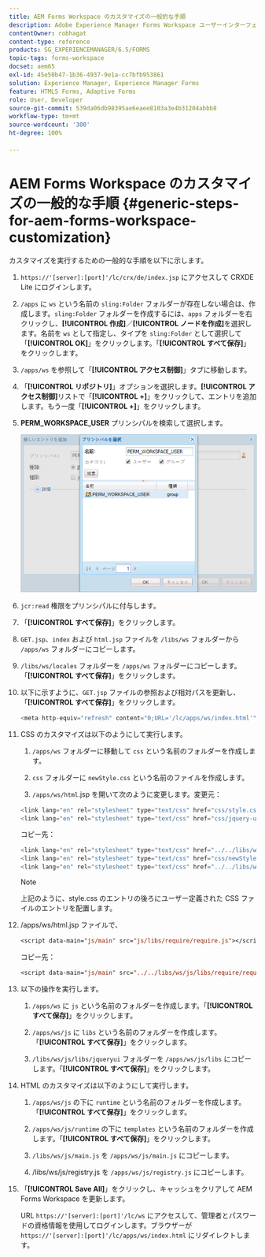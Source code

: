 ```yaml
---
title: AEM Forms Workspace のカスタマイズの一般的な手順
description: Adobe Experience Manager Forms Workspace ユーザーインターフェイスをカスタマイズする方法。
contentOwner: robhagat
content-type: reference
products: SG_EXPERIENCEMANAGER/6.5/FORMS
topic-tags: forms-workspace
docset: aem65
exl-id: 45e50b47-1b36-4937-9e1a-cc7bfb953861
solution: Experience Manager, Experience Manager Forms
feature: HTML5 Forms, Adaptive Forms
role: User, Developer
source-git-commit: 539da06db98395ae6eaee8103a3e4b31204abbb8
workflow-type: tm+mt
source-wordcount: '300'
ht-degree: 100%

---
```


# AEM Forms Workspace のカスタマイズの一般的な手順 {#generic-steps-for-aem-forms-workspace-customization}

カスタマイズを実行するための一般的な手順を以下に示します。

1. `https://'[server]:[port]'/lc/crx/de/index.jsp` にアクセスして CRXDE Lite にログインします。
1. `/apps` に `ws` という名前の `sling:Folder` フォルダーが存在しない場合は、作成します。`sling:Folder` フォルダーを作成するには、`apps` フォルダーを右クリックし、**[!UICONTROL 作成]**／**[!UICONTROL ノードを作成]**&#x200B;を選択します。名前を `ws` として指定し、タイプを `sling:Folder` として選択して「**[!UICONTROL OK]**」をクリックします。「**[!UICONTROL すべて保存]**」をクリックします。
1. `/apps/ws` を参照して「**[!UICONTROL アクセス制御]**」タブに移動します。
1. 「**[!UICONTROL リポジトリ]**」オプションを選択します。**[!UICONTROL アクセス制御]**&#x200B;リストで「**[!UICONTROL +]**」をクリックして、エントリを追加します。もう一度「**[!UICONTROL +]**」をクリックします。
1. **PERM_WORKSPACE_USER** プリンシパルを検索して選択します。

   ![HTML Workspace をカスタマイズするための汎用手順の一部として PERM_WORKSPACE_USER プリンシパルを選択します](assets/perm_workspace_user.png)

1. `jcr:read` 権限をプリンシパルに付与します。
1. 「**[!UICONTROL すべて保存]**」をクリックします。
1. `GET.jsp`、`index` および `html.jsp` ファイルを `/libs/ws` フォルダーから `/apps/ws` フォルダーにコピーします。
1. `/libs/ws/locales` フォルダーを `/apps/ws` フォルダーにコピーします。「**[!UICONTROL すべて保存]**」をクリックします。
1. 以下に示すように、`GET.jsp` ファイルの参照および相対パスを更新し、「**[!UICONTROL すべて保存]**」をクリックします。

   ```javascript
   <meta http-equiv="refresh" content="0;URL='/lc/apps/ws/index.html'" />
   ```

1. CSS のカスタマイズは以下のようにして実行します。

   1. `/apps/ws` フォルダーに移動して `css` という名前のフォルダーを作成します。

   1. `css` フォルダーに `newStyle.css` という名前のファイルを作成します。

   1. `/apps/ws/html`.jsp を開いて次のように変更します。変更元：

   ```javascript
   <link lang="en" rel="stylesheet" type="text/css" href="css/style.css" />
   <link lang="en" rel="stylesheet" type="text/css" href="css/jquery-ui.css"/>
   ```

   コピー先：

   ```javascript
   <link lang="en" rel="stylesheet" type="text/css" href="../../libs/ws/css/style.css" />
   <link lang="en" rel="stylesheet" type="text/css" href="css/newStyle.css" />
   <link lang="en" rel="stylesheet" type="text/css" href="../../libs/ws/css/jquery-ui.css"/>
   ```

   >[!NOTE]
   >
   >上記のように、style.css のエントリの後ろにユーザー定義された CSS ファイルのエントリを配置します。

1. /apps/ws/html.jsp ファイルで、

   ```jsp
   <script data-main="js/main" src="js/libs/require/require.js"></script>
   ```

   コピー先：

   ```jsp
   <script data-main="js/main" src="../../libs/ws/js/libs/require/require.js"></script>
   ```

1. 以下の操作を実行します。

   1. `/apps/ws` に `js` という名前のフォルダーを作成します。「**[!UICONTROL すべて保存]**」をクリックします。

   1. `/apps/ws/js` に `libs` という名前のフォルダーを作成します。「**[!UICONTROL すべて保存]**」をクリックします。

   1. `/libs/ws/js/libs/jqueryui` フォルダーを `/apps/ws/js/libs` にコピーします。「**[!UICONTROL すべて保存]**」をクリックします。

1. HTML のカスタマイズは以下のようにして実行します。

   1. `/apps/ws/js` の下に `runtime` という名前のフォルダーを作成します。「**[!UICONTROL すべて保存]**」をクリックします。

   1. `/apps/ws/js/runtime` の下に `templates` という名前のフォルダーを作成します。「**[!UICONTROL すべて保存]**」をクリックします。

   1. `/libs/ws/js/main.js` を `/apps/ws/js/main.js` にコピーします。

   1. /libs/ws/js/registry.js を `/apps/ws/js/registry.js` にコピーします。

1. 「**[!UICONTROL Save All]**」をクリックし、キャッシュをクリアして AEM Forms Workspace を更新します。

   URL `https://'[server]:[port]'/lc/ws` にアクセスして、管理者とパスワードの資格情報を使用してログインします。ブラウザーが `https://'[server]:[port]'/lc/apps/ws/index.html` にリダイレクトします。
